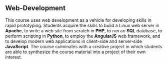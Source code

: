 ## Web-Development
This course uses web development as a vehicle for developing skills in rapid prototyping. 
Students acquire the skills to build a Linux web server in **Apache**, to write a web site from scratch in **PHP**, 
to run an **SQL** database, to perform scripting in **Python**, to employ the **AngularJS** web framework, and to develop 
modern web applications in client-side and server-side **JavaScript**. The course culminates with a creative project 
in which students are able to synthesize the course material into a project of their own interest. 

